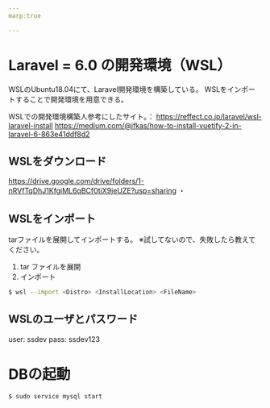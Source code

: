 ```yaml
---
marp:true

---
```


# Laravel = 6.0 の開発環境（WSL）

WSLのUbuntu18.04にて、Laravel開発環境を構築している。
WSLをインポートすることで開発環境を用意できる。

WSLでの開発環境構築人参考にしたサイト。：
 https://reffect.co.jp/laravel/wsl-laravel-install
 https://medium.com/@ifkas/how-to-install-vuetify-2-in-laravel-6-863e41ddf8d2

## WSLをダウンロード

https://drive.google.com/drive/folders/1-nRVfTqDhJ1KfgiML6qBCf0tiX9jeUZE?usp=sharing
・

## WSLをインポート

tarファイルを展開してインポートする。
※試してないので、失敗したら教えてください。

1. tar ファイルを展開
1. インポート
```bash
$ wsl --import <Distro> <InstallLocation> <FileName>
```

## WSLのユーザとパスワード

user: ssdev
pass: ssdev123

# DBの起動

```bash
$ sudo service mysql start
```